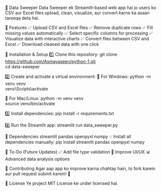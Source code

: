 🚀 Data Sweeper
Data Sweeper ek Streamlit-based web app hai jo users ko CSV aur Excel files upload, clean, visualize, aur convert karne ka asaan tareeqa deta hai.

📌 Features
✅ Upload CSV and Excel files
✅ Remove duplicate rows
✅ Fill missing values automatically
✅ Select specific columns for processing
✅ Visualize data with interactive charts
✅ Convert files between CSV and Excel
✅ Download cleaned data with one click

📂 Installation & Setup
1️⃣ Clone this repository:
git clone https://github.com/Asmayaseen/python-1.git  
cd data-sweeper  

2️⃣ Create and activate a virtual environment:
🔹 For Windows:
python -m venv venv  
venv\Scripts\activate  

🔹 For Mac/Linux:
python -m venv venv  
source venv/bin/activate  

3️⃣ Install dependencies:
pip install -r requirements.txt  

4️⃣ Run the Streamlit app:
streamlit run data_sweeper.py  

📜 Dependencies
streamlit
pandas
openpyxl
numpy
💡 Install all dependencies manually:
pip install streamlit pandas openpyxl numpy  

🎯 To-Do (Future Updates)
✅ Add file type validation
🔄 Improve UI/UX
📊 Advanced data analysis options

🤝 Contributing
Agar aap app ko improve karna chahtay hain, to fork karein aur pull request submit karein! 🚀

📄 License
Ye project MIT License ke under licensed hai.
